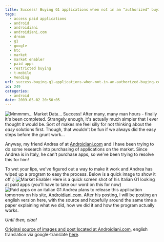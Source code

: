 ```yaml
---
title: Success! Buying G1 applications when not in an "authorized" buying country!
tags:
  - access paid applications
  - android
  - androidiani
  - androidiani.com
  - dream
  - g1
  - google
  - htc
  - market
  - market enabler
  - paid apps
  - restricted buying
  - t-mobile
  - Vending
url: success-buying-g1-applications-when-not-in-an-authorized-buying-country.html
id: 249
categories:
  - android
date: 2009-05-02 20:50:05
---
```


![Mmmmm... Market Data...](http://173.230.150.16/blog/wp-content/uploads/2009/01/android_market_combo_8282008_wide_600x297-300x148.png "Mmmmm... Market Data...")
Success! After many, many man hours - finally it's been completed. Strangely enough, it's actually much simpler that I ever thought it would be. Sort of makes me feel silly for not thinking about the _easy_ solutions first. Though, that wouldn't be fun if we always did the easy steps before the grunt work...

Anyway, my friend Andrea of at [Androidiani.com](http://www.androidiani.com/) and I have been trying to do some research into purchasing of applications on the market. Since Andrea is in Italy, he can't purchase apps, so we've been trying to resolve this for him!

To wet your lips, we've figured out a way to make it work and Andrea has wiped up a program to easy the process. Below is a quick image to show it off :)
![Market Enabler](http://173.230.150.16/blog/wp-content/uploads/2009/05/market-enabler-200x300.png "Market Enabler")
Here is a quick screen shot of his Italian G1 looking at paid apps (you'll have to take our word on this for now)
![Paid apps on an italian G1](http://173.230.150.16/blog/wp-content/uploads/2009/05/android-market-paid-apps-italy-200x300.png "Paid apps on an italian G1")
Andrea plans to release this application tomorrow on his site, [Androidiani.com](http://www.androidiani.com/). After his posting, I will be posting an english version here, with the source and hopefully around the same time a paper explaining what we did, how we did it and how the program actually works.

_Until then, ciao!_

[Original source of images and post located at Androidiani.com](http://www.androidiani.com/applicazioni/applicazioni-a-pagamento-sul-market-da-ora-si-puo-2169), english translation via google-translate [here](http://translate.google.com/translate?prev=hp&hl=en&js=n&u=http%3A%2F%2Fwww.androidiani.com%2Fapplicazioni%2Fapplicazioni-a-pagamento-sul-market-da-ora-si-puo-2169&sl=auto&tl=en).